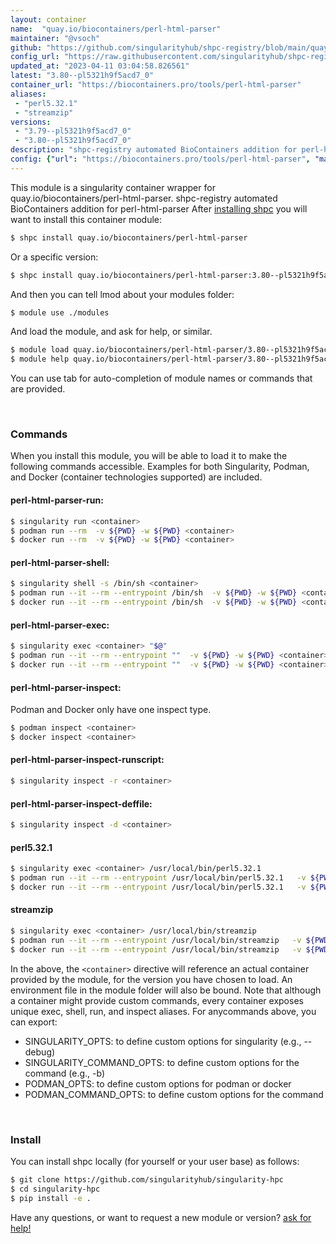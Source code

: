 ```yaml
---
layout: container
name:  "quay.io/biocontainers/perl-html-parser"
maintainer: "@vsoch"
github: "https://github.com/singularityhub/shpc-registry/blob/main/quay.io/biocontainers/perl-html-parser/container.yaml"
config_url: "https://raw.githubusercontent.com/singularityhub/shpc-registry/main/quay.io/biocontainers/perl-html-parser/container.yaml"
updated_at: "2023-04-11 03:04:58.826561"
latest: "3.80--pl5321h9f5acd7_0"
container_url: "https://biocontainers.pro/tools/perl-html-parser"
aliases:
 - "perl5.32.1"
 - "streamzip"
versions:
 - "3.79--pl5321h9f5acd7_0"
 - "3.80--pl5321h9f5acd7_0"
description: "shpc-registry automated BioContainers addition for perl-html-parser"
config: {"url": "https://biocontainers.pro/tools/perl-html-parser", "maintainer": "@vsoch", "description": "shpc-registry automated BioContainers addition for perl-html-parser", "latest": {"3.80--pl5321h9f5acd7_0": "sha256:eb501abf500be9d4982bd1afda9525bfb3a1a7b9fc67fab4d38e829458146f05"}, "tags": {"3.79--pl5321h9f5acd7_0": "sha256:5b1b36262cfba67cb7aedac234e2eac0dc53abf720baebc320ad07a1e6edd985", "3.80--pl5321h9f5acd7_0": "sha256:eb501abf500be9d4982bd1afda9525bfb3a1a7b9fc67fab4d38e829458146f05"}, "docker": "quay.io/biocontainers/perl-html-parser", "aliases": {"perl5.32.1": "/usr/local/bin/perl5.32.1", "streamzip": "/usr/local/bin/streamzip"}}
---
```


This module is a singularity container wrapper for quay.io/biocontainers/perl-html-parser.
shpc-registry automated BioContainers addition for perl-html-parser
After [installing shpc](#install) you will want to install this container module:


```bash
$ shpc install quay.io/biocontainers/perl-html-parser
```

Or a specific version:

```bash
$ shpc install quay.io/biocontainers/perl-html-parser:3.80--pl5321h9f5acd7_0
```

And then you can tell lmod about your modules folder:

```bash
$ module use ./modules
```

And load the module, and ask for help, or similar.

```bash
$ module load quay.io/biocontainers/perl-html-parser/3.80--pl5321h9f5acd7_0
$ module help quay.io/biocontainers/perl-html-parser/3.80--pl5321h9f5acd7_0
```

You can use tab for auto-completion of module names or commands that are provided.

<br>

### Commands

When you install this module, you will be able to load it to make the following commands accessible.
Examples for both Singularity, Podman, and Docker (container technologies supported) are included.

#### perl-html-parser-run:

```bash
$ singularity run <container>
$ podman run --rm  -v ${PWD} -w ${PWD} <container>
$ docker run --rm  -v ${PWD} -w ${PWD} <container>
```

#### perl-html-parser-shell:

```bash
$ singularity shell -s /bin/sh <container>
$ podman run --it --rm --entrypoint /bin/sh  -v ${PWD} -w ${PWD} <container>
$ docker run --it --rm --entrypoint /bin/sh  -v ${PWD} -w ${PWD} <container>
```

#### perl-html-parser-exec:

```bash
$ singularity exec <container> "$@"
$ podman run --it --rm --entrypoint ""  -v ${PWD} -w ${PWD} <container> "$@"
$ docker run --it --rm --entrypoint ""  -v ${PWD} -w ${PWD} <container> "$@"
```

#### perl-html-parser-inspect:

Podman and Docker only have one inspect type.

```bash
$ podman inspect <container>
$ docker inspect <container>
```

#### perl-html-parser-inspect-runscript:

```bash
$ singularity inspect -r <container>
```

#### perl-html-parser-inspect-deffile:

```bash
$ singularity inspect -d <container>
```


#### perl5.32.1

```bash
$ singularity exec <container> /usr/local/bin/perl5.32.1
$ podman run --it --rm --entrypoint /usr/local/bin/perl5.32.1   -v ${PWD} -w ${PWD} <container> -c " $@"
$ docker run --it --rm --entrypoint /usr/local/bin/perl5.32.1   -v ${PWD} -w ${PWD} <container> -c " $@"
```


#### streamzip

```bash
$ singularity exec <container> /usr/local/bin/streamzip
$ podman run --it --rm --entrypoint /usr/local/bin/streamzip   -v ${PWD} -w ${PWD} <container> -c " $@"
$ docker run --it --rm --entrypoint /usr/local/bin/streamzip   -v ${PWD} -w ${PWD} <container> -c " $@"
```



In the above, the `<container>` directive will reference an actual container provided
by the module, for the version you have chosen to load. An environment file in the
module folder will also be bound. Note that although a container
might provide custom commands, every container exposes unique exec, shell, run, and
inspect aliases. For anycommands above, you can export:

 - SINGULARITY_OPTS: to define custom options for singularity (e.g., --debug)
 - SINGULARITY_COMMAND_OPTS: to define custom options for the command (e.g., -b)
 - PODMAN_OPTS: to define custom options for podman or docker
 - PODMAN_COMMAND_OPTS: to define custom options for the command

<br>

### Install

You can install shpc locally (for yourself or your user base) as follows:

```bash
$ git clone https://github.com/singularityhub/singularity-hpc
$ cd singularity-hpc
$ pip install -e .
```

Have any questions, or want to request a new module or version? [ask for help!](https://github.com/singularityhub/singularity-hpc/issues)